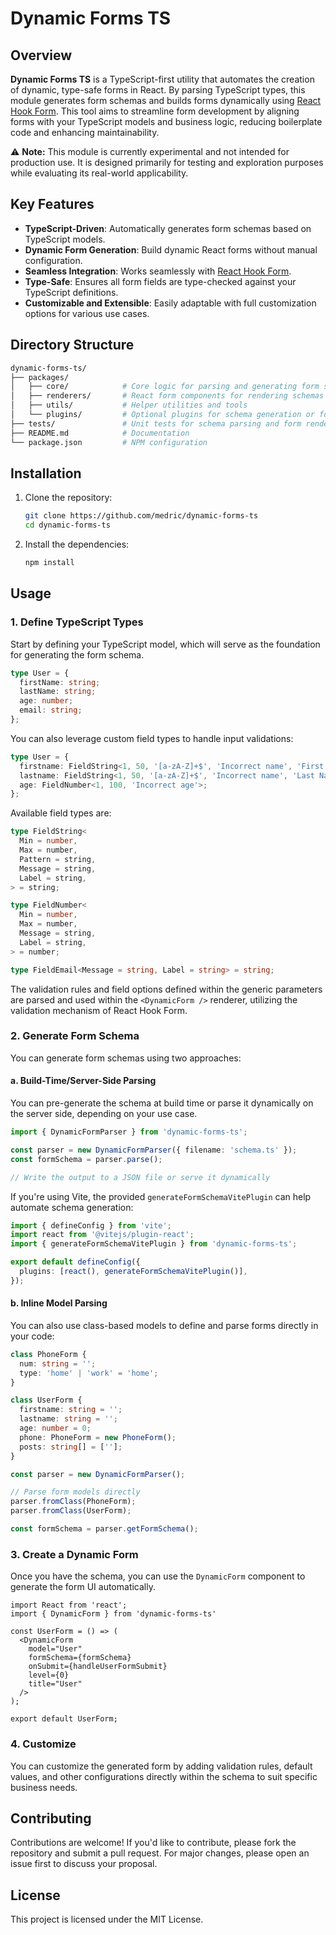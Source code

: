 # Dynamic Forms TS

## Overview

**Dynamic Forms TS** is a TypeScript-first utility that automates the creation of dynamic, type-safe forms in React. By parsing TypeScript types, this module generates form schemas and builds forms dynamically using [React Hook Form](https://react-hook-form.com/). This tool aims to streamline form development by aligning forms with your TypeScript models and business logic, reducing boilerplate code and enhancing maintainability.

⚠️ **Note:** This module is currently experimental and not intended for production use. It is designed primarily for testing and exploration purposes while evaluating its real-world applicability.

## Key Features
- **TypeScript-Driven**: Automatically generates form schemas based on TypeScript models.
- **Dynamic Form Generation**: Build dynamic React forms without manual configuration.
- **Seamless Integration**: Works seamlessly with [React Hook Form](https://react-hook-form.com/).
- **Type-Safe**: Ensures all form fields are type-checked against your TypeScript definitions.
- **Customizable and Extensible**: Easily adaptable with full customization options for various use cases.

## Directory Structure

```bash
dynamic-forms-ts/
├── packages/
│   ├── core/            # Core logic for parsing and generating form schemas
│   ├── renderers/       # React form components for rendering schemas
│   ├── utils/           # Helper utilities and tools
│   └── plugins/         # Optional plugins for schema generation or form rendering
├── tests/               # Unit tests for schema parsing and form rendering
├── README.md            # Documentation
└── package.json         # NPM configuration
```

## Installation

1. Clone the repository:
    ```bash
    git clone https://github.com/medric/dynamic-forms-ts
    cd dynamic-forms-ts
    ```

2. Install the dependencies:
    ```bash
    npm install
    ```

## Usage

### 1. Define TypeScript Types

Start by defining your TypeScript model, which will serve as the foundation for generating the form schema.

```ts
type User = {
  firstName: string;
  lastName: string;
  age: number;
  email: string;
};
```

You can also leverage custom field types to handle input validations:

```ts
type User = {
  firstname: FieldString<1, 50, '[a-zA-Z]+$', 'Incorrect name', 'First Name'>;
  lastname: FieldString<1, 50, '[a-zA-Z]+$', 'Incorrect name', 'Last Name'>;
  age: FieldNumber<1, 100, 'Incorrect age'>;
};
```

Available field types are:

```ts
type FieldString<
  Min = number,
  Max = number,
  Pattern = string,
  Message = string,
  Label = string,
> = string;

type FieldNumber<
  Min = number,
  Max = number,
  Message = string,
  Label = string,
> = number;

type FieldEmail<Message = string, Label = string> = string;
```

The validation rules and field options defined within the generic parameters are parsed and used within the `<DynamicForm />` renderer, utilizing the validation mechanism of React Hook Form.

### 2. Generate Form Schema

You can generate form schemas using two approaches:

#### a. Build-Time/Server-Side Parsing
You can pre-generate the schema at build time or parse it dynamically on the server side, depending on your use case.

```ts
import { DynamicFormParser } from 'dynamic-forms-ts';

const parser = new DynamicFormParser({ filename: 'schema.ts' });
const formSchema = parser.parse();

// Write the output to a JSON file or serve it dynamically
```

If you're using Vite, the provided `generateFormSchemaVitePlugin` can help automate schema generation:

```ts
import { defineConfig } from 'vite';
import react from '@vitejs/plugin-react';
import { generateFormSchemaVitePlugin } from 'dynamic-forms-ts';

export default defineConfig({
  plugins: [react(), generateFormSchemaVitePlugin()],
});
```

#### b. Inline Model Parsing

You can also use class-based models to define and parse forms directly in your code:

```ts
class PhoneForm {
  num: string = '';
  type: 'home' | 'work' = 'home';
}

class UserForm {
  firstname: string = '';
  lastname: string = '';
  age: number = 0;
  phone: PhoneForm = new PhoneForm();
  posts: string[] = [''];
}

const parser = new DynamicFormParser();

// Parse form models directly
parser.fromClass(PhoneForm);
parser.fromClass(UserForm);

const formSchema = parser.getFormSchema();
```

### 3. Create a Dynamic Form

Once you have the schema, you can use the `DynamicForm` component to generate the form UI automatically.

```tsx
import React from 'react';
import { DynamicForm } from 'dynamic-forms-ts'

const UserForm = () => (
  <DynamicForm
    model="User"
    formSchema={formSchema}
    onSubmit={handleUserFormSubmit}
    level={0}
    title="User"
  />
);

export default UserForm;
```

### 4. Customize

You can customize the generated form by adding validation rules, default values, and other configurations directly within the schema to suit specific business needs.

## Contributing

Contributions are welcome! If you'd like to contribute, please fork the repository and submit a pull request. For major changes, please open an issue first to discuss your proposal.

## License

This project is licensed under the MIT License.

